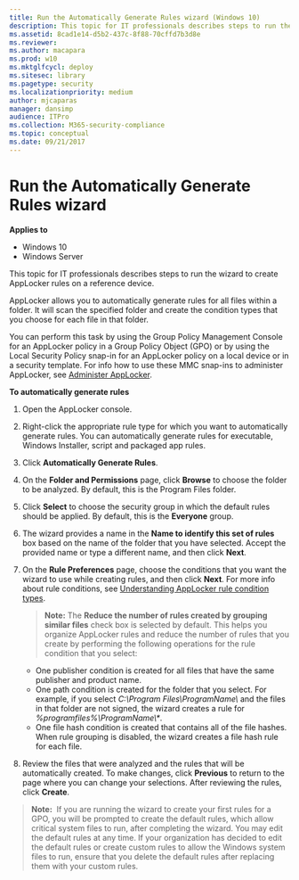 ```yaml
---
title: Run the Automatically Generate Rules wizard (Windows 10)
description: This topic for IT professionals describes steps to run the wizard to create AppLocker rules on a reference device.
ms.assetid: 8cad1e14-d5b2-437c-8f88-70cffd7b3d8e
ms.reviewer: 
ms.author: macapara
ms.prod: w10
ms.mktglfcycl: deploy
ms.sitesec: library
ms.pagetype: security
ms.localizationpriority: medium
author: mjcaparas
manager: dansimp
audience: ITPro
ms.collection: M365-security-compliance
ms.topic: conceptual
ms.date: 09/21/2017
---
```


# Run the Automatically Generate Rules wizard

**Applies to**
 -   Windows 10 
 -   Windows Server

This topic for IT professionals describes steps to run the wizard to create AppLocker rules on a reference device.

AppLocker allows you to automatically generate rules for all files within a folder. It will scan the specified folder and create the condition types that you choose for each file in that folder.

You can perform this task by using the Group Policy Management Console for an AppLocker policy in a Group Policy Object (GPO) or by using the Local Security Policy snap-in for an AppLocker policy on a local device or in a security template. For info how to use these MMC snap-ins to administer AppLocker, see [Administer AppLocker](administer-applocker.md#bkmk-using-snapins).

**To automatically generate rules**

1. Open the AppLocker console.
2. Right-click the appropriate rule type for which you want to automatically generate rules. You can automatically generate rules for executable, Windows Installer, script and packaged app rules.
3. Click **Automatically Generate Rules**.
4. On the **Folder and Permissions** page, click **Browse** to choose the folder to be analyzed. By default, this is the Program Files folder.
5. Click **Select** to choose the security group in which the default rules should be applied. By default, this is the **Everyone** group.
6. The wizard provides a name in the **Name to identify this set of rules** box based on the name of the folder that you have selected. Accept the provided name or type a different name, and then click **Next**.
7. On the **Rule Preferences** page, choose the conditions that you want the wizard to use while creating rules, and then click **Next**. For more info about rule conditions, see [Understanding AppLocker rule condition types](understanding-applocker-rule-condition-types.md).

   >**Note:**  The **Reduce the number of rules created by grouping similar files** check box is selected by default. This helps you organize AppLocker rules and reduce the number of rules that you create by performing the following operations for the rule condition that you select:
    
   - One publisher condition is created for all files that have the same publisher and product name.
   - One path condition is created for the folder that you select. For example, if you select *C:\\Program Files\\ProgramName\\* and the files in that folder are not signed, the wizard creates a rule for *%programfiles%\\ProgramName\\\**.
   - One file hash condition is created that contains all of the file hashes. When rule grouping is disabled, the wizard creates a file hash rule for each file.
     
8. Review the files that were analyzed and the rules that will be automatically created. To make changes, click **Previous** to return to the page where you can change your selections. After reviewing the rules, click **Create**.

>**Note:**  If you are running the wizard to create your first rules for a GPO, you will be prompted to create the default rules, which allow critical system files to run, after completing the wizard. You may edit the default rules at any time. If your organization has decided to edit the default rules or create custom rules to allow the Windows system files to run, ensure that you delete the default rules after replacing them with your custom rules.
